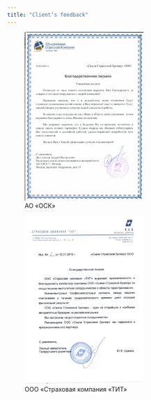 ```yaml
---
title: "Client’s feedback"
---
```


<figure>
	<a href="/assets/images/letter_osk_l.jpg"><img src="/assets/images/letter_osk_s.jpg"/></a>
	<figcaption>АО «ОСК»</figcaption>
</figure>


<figure>
	<a href="/assets/images/letter_tit_l.jpg"><img src="/assets/images/letter_tit_s.jpg"/></a>
	<figcaption>ООО «Страховая компания «ТИТ»</figcaption>
</figure>

<!-- <figure>
	<a href=""><img src=""></a>
	<figcaption></figcaption>
</figure> -->
